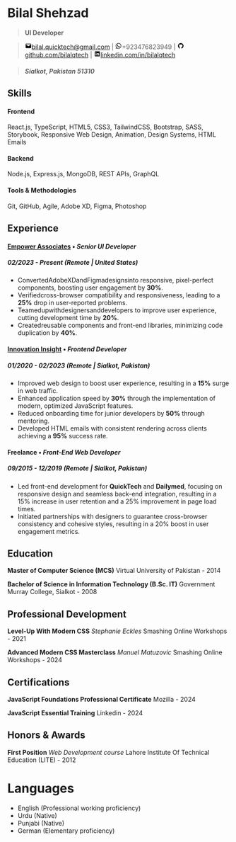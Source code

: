 # Bilal Shehzad

> **UI Developer**

> ![mail](icons/png/mail.png)[bilal.quicktech@gmail.com](mailto:bilal.quicktech@gmail.com) | ![phone](icons/png/whatsapp.png)+923476823949 | ![github](icons/png/github.png)[github.com/bilalqtech](https://github.com/bilalqtech) | ![linkedin](icons/png/linkedin.png)[linkedin.com/in/bilalqtech](https://linkedin.com/in/bilalqtech)

> ##### Sialkot, Pakistan 51310 

## Skills

#### Frontend

React.js, TypeScript, HTML5, CSS3, TailwindCSS, Bootstrap, SASS, Storybook, Responsive Web Design, Animation, Design Systems, HTML Emails

#### Backend

Node.js, Express.js, MongoDB, REST APIs, GraphQL

#### Tools & Methodologies

Git, GitHub, Agile, Adobe XD, Figma, Photoshop

## Experience

#### [Empower Associates](https://crm.empower.associates/) • _Senior UI Developer_

##### 02/2023 - Present (Remote | United States)

- ConvertedAdobeXDandFigmadesignsinto responsive, pixel-perfect components, boosting user engagement by **30%**.
- Verifiedcross-browser compatibility and responsiveness, leading to a **25%** drop in user-reported problems.
- Teamedupwithdesignersanddevelopers to improve user experience, cutting development time by **20%**.
- Createdreusable components and front-end libraries, minimizing code duplication by **40%**.

#### [Innovation Insight](https://innovation-insight.com/) • _Frontend Developer_

##### 01/2020 - 02/2023 (Remote | Sialkot, Pakistan)

- Improved web design to boost user experience, resulting in a **15%** surge in web traffic.
- Enhanced application speed by **30%** through the implementation of modern, optimized JavaScript features.
- Reduced onboarding time for junior developers by **50%** through mentoring.
- Developed HTML emails with consistent rendering across clients achieving a **95%** success rate.

#### Freelance • _Front-End Web Developer_

##### 09/2015 - 12/2019 (Remote | Sialkot, Pakistan)

- Led front-end development for **QuickTech** and **Dailymed**, focusing on responsive design and seamless back-end integration, resulting in a 15% increase in user retention and a 25% improvement in page load times.
- Initiated partnerships with designers to guarantee cross-browser consistency and cohesive styles, resulting in a 20% boost in user engagement metrics.

## Education

**Master of Computer Science (MCS)**
Virtual University of Pakistan - 2014

**Bachelor of Science in Information Technology (B.Sc. IT)**
Government Murray College, Sialkot - 2008

## Professional Development

**Level-Up With Modern CSS** _Stephanie Eckles_
Smashing Online Workshops - 2021

**Advanced Modern CSS Masterclass** _Manuel Matuzovic_
Smashing Online Workshops - 2024

## Certifications

**JavaScript Foundations Professional Certificate**
Mozilla - 2024

**JavaScript Essential Training**
Linkedin - 2024

## Honors & Awards

**First Position** _Web Development course_
Lahore Institute Of Technical Education (LITE) - 2012

# Languages

- English (Professional working proficiency)
- Urdu (Native)
- Punjabi (Native)
- German (Elementary proficiency)
